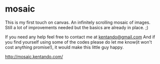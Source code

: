 # mosaic
This is my first touch on canvas.
An infinitely scrolling mosaic of images. Still a lot of improvements needed but the basics are already in place. ;)


If you need any help feel free to contact me at kentando@gmail.com
And if you find yourself using some of the codes please do let me know(it won't cost anything promise!), it would make this little guy happy.

http://mosaic.kentando.com/
